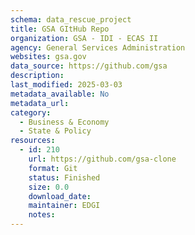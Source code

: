 ```yaml
---
schema: data_rescue_project 
title: GSA GItHub Repo
organization: GSA - IDI - ECAS II
agency: General Services Administration
websites: gsa.gov
data_source: https://github.com/gsa
description: 
last_modified: 2025-03-03
metadata_available: No
metadata_url: 
category:
  - Business & Economy 
  - State & Policy 
resources:
  - id: 210
    url: https://github.com/gsa-clone
    format: Git
    status: Finished
    size: 0.0
    download_date: 
    maintainer: EDGI
    notes: 
---
```

